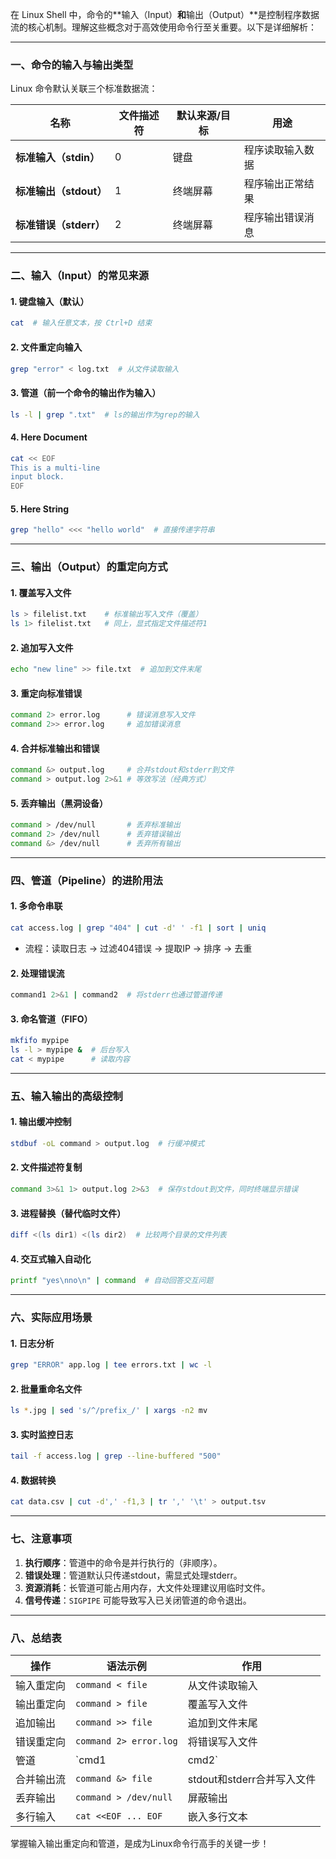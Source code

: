 在 Linux Shell 中，命令的**输入（Input）**和**输出（Output）**是控制程序数据流的核心机制。理解这些概念对于高效使用命令行至关重要。以下是详细解析：

---

### **一、命令的输入与输出类型**
Linux 命令默认关联三个标准数据流：

| 名称          | 文件描述符 | 默认来源/目标 | 用途                     |
|---------------|------------|---------------|--------------------------|
| **标准输入（stdin）**  | 0          | 键盘          | 程序读取输入数据         |
| **标准输出（stdout）** | 1          | 终端屏幕      | 程序输出正常结果         |
| **标准错误（stderr）** | 2          | 终端屏幕      | 程序输出错误消息         |

---

### **二、输入（Input）的常见来源**
#### 1. **键盘输入（默认）**
   ```bash
   cat  # 输入任意文本，按 Ctrl+D 结束
   ```

#### 2. **文件重定向输入**
   ```bash
   grep "error" < log.txt  # 从文件读取输入
   ```

#### 3. **管道（前一个命令的输出作为输入）**
   ```bash
   ls -l | grep ".txt"  # ls的输出作为grep的输入
   ```

#### 4. **Here Document**
   ```bash
   cat << EOF
   This is a multi-line
   input block.
   EOF
   ```

#### 5. **Here String**
   ```bash
   grep "hello" <<< "hello world"  # 直接传递字符串
   ```

---

### **三、输出（Output）的重定向方式**
#### 1. **覆盖写入文件**
   ```bash
   ls > filelist.txt    # 标准输出写入文件（覆盖）
   ls 1> filelist.txt   # 同上，显式指定文件描述符1
   ```

#### 2. **追加写入文件**
   ```bash
   echo "new line" >> file.txt  # 追加到文件末尾
   ```

#### 3. **重定向标准错误**
   ```bash
   command 2> error.log      # 错误消息写入文件
   command 2>> error.log     # 追加错误消息
   ```

#### 4. **合并标准输出和错误**
   ```bash
   command &> output.log     # 合并stdout和stderr到文件
   command > output.log 2>&1 # 等效写法（经典方式）
   ```

#### 5. **丢弃输出（黑洞设备）**
   ```bash
   command > /dev/null       # 丢弃标准输出
   command 2> /dev/null      # 丢弃错误输出
   command &> /dev/null      # 丢弃所有输出
   ```

---

### **四、管道（Pipeline）的进阶用法**
#### 1. **多命令串联**
   ```bash
   cat access.log | grep "404" | cut -d' ' -f1 | sort | uniq
   ```
   - 流程：读取日志 → 过滤404错误 → 提取IP → 排序 → 去重

#### 2. **处理错误流**
   ```bash
   command1 2>&1 | command2  # 将stderr也通过管道传递
   ```

#### 3. **命名管道（FIFO）**
   ```bash
   mkfifo mypipe
   ls -l > mypipe &  # 后台写入
   cat < mypipe      # 读取内容
   ```

---

### **五、输入输出的高级控制**
#### 1. **输出缓冲控制**
   ```bash
   stdbuf -oL command > output.log  # 行缓冲模式
   ```

#### 2. **文件描述符复制**
   ```bash
   command 3>&1 1> output.log 2>&3  # 保存stdout到文件，同时终端显示错误
   ```

#### 3. **进程替换（替代临时文件）**
   ```bash
   diff <(ls dir1) <(ls dir2)  # 比较两个目录的文件列表
   ```

#### 4. **交互式输入自动化**
   ```bash
   printf "yes\nno\n" | command  # 自动回答交互问题
   ```

---

### **六、实际应用场景**
#### 1. **日志分析**
   ```bash
   grep "ERROR" app.log | tee errors.txt | wc -l
   ```

#### 2. **批量重命名文件**
   ```bash
   ls *.jpg | sed 's/^/prefix_/' | xargs -n2 mv
   ```

#### 3. **实时监控日志**
   ```bash
   tail -f access.log | grep --line-buffered "500"
   ```

#### 4. **数据转换**
   ```bash
   cat data.csv | cut -d',' -f1,3 | tr ',' '\t' > output.tsv
   ```

---

### **七、注意事项**
1. **执行顺序**：管道中的命令是并行执行的（非顺序）。
2. **错误处理**：管道默认只传递stdout，需显式处理stderr。
3. **资源消耗**：长管道可能占用内存，大文件处理建议用临时文件。
4. **信号传递**：`SIGPIPE` 可能导致写入已关闭管道的命令退出。

---

### **八、总结表**
| 操作                | 语法示例                     | 作用                          |
|---------------------|-----------------------------|-------------------------------|
| 输入重定向          | `command < file`           | 从文件读取输入                |
| 输出重定向          | `command > file`           | 覆盖写入文件                  |
| 追加输出            | `command >> file`          | 追加到文件末尾                |
| 错误重定向          | `command 2> error.log`     | 将错误写入文件                |
| 管道                | `cmd1 | cmd2`             | 前者的stdout作为后者的stdin   |
| 合并输出流          | `command &> file`          | stdout和stderr合并写入文件    |
| 丢弃输出            | `command > /dev/null`      | 屏蔽输出                      |
| 多行输入            | `cat <<EOF ... EOF`        | 嵌入多行文本                  |

掌握输入输出重定向和管道，是成为Linux命令行高手的关键一步！